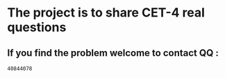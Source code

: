 # The project is to share CET-4 real questions

## If you find the problem welcome to contact QQ :

```Number
40844078
```
